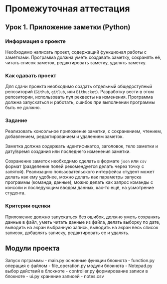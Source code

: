 # Промежуточная аттестация

## Урок 1. Приложение заметки (Python)

### Информация о проекте

Необходимо написать проект, содержащий функционал работы с заметками.
Программа должна уметь создавать заметку, сохранять её, читать список
заметок, редактировать заметку, удалять заметку.


### Как сдавать проект
Для сдачи проекта необходимо создать отдельный общедоступный
репозиторий (`Github`, `gitlub`, или `Bitbucket`). 
Разработку вести в этом репозитории, использовать пул реквесты на изменения. 
Программа должна запускаться и работать, ошибок при выполнении программы быть не должно.


### Задание
Реализовать консольное приложение заметки, с сохранением, чтением, добавлением, 
редактированием и удалением заметок.

Заметка должна содержать идентификатор, заголовок, тело заметки и дату/время 
создания или последнего изменения заметки.

Сохранение заметок необходимо сделать в формате `json` или `csv` формат 
(разделение полей рекомендуется делать через точку с запятой). 
Реализацию пользовательского интерфейса студент может делать как ему удобнее, 
можно делать как параметры запуска программы (команда, данные), 
можно делать как запрос команды с консоли и последующим вводом данных, 
как-то ещё, на усмотрение студента.


### Критерии оценки
Приложение должно запускаться без ошибок, должно уметь сохранять данные в файл, 
уметь читать данные из файла, делать выборку по дате, выводить на экран выбранную запись, 
выводить на экран весь список записок, добавлять записку, редактировать ее и удалять.


## Модули проекта
Запуск прграммы  - main.py
основные функции блокнота - function.py
операция с файлом - file_operation.py
модули блокнота - Notepad.py
выбор действий в блокноте - controller.py
формирование записи в блокноте - ui.py
хранение записей - notes.csv

